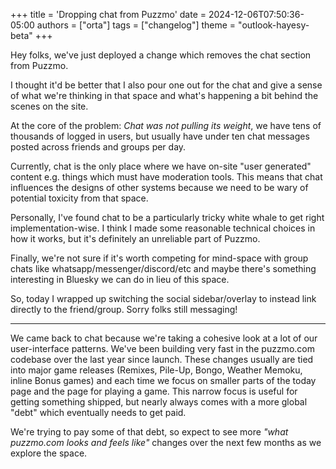 +++
title = 'Dropping chat from Puzzmo'
date = 2024-12-06T07:50:36-05:00
authors = ["orta"]
tags = ["changelog"]
theme = "outlook-hayesy-beta"
+++

Hey folks, we've just deployed a change which removes the chat section from Puzzmo.

I thought it'd be better that I also pour one out for the chat and give a sense of what we're thinking in that space and what's happening a bit behind the scenes on the site.

At the core of the problem: _Chat was not pulling its weight_, we have tens of thousands of logged in users, but usually have under ten chat messages posted across friends and groups per day.

Currently, chat is the only place where we have on-site "user generated" content e.g. things which must have moderation tools. This means that chat influences the designs of other systems because we need to be wary of potential toxicity from that space.

Personally, I've found chat to be a particularly tricky white whale to get right implementation-wise. I think I made some reasonable technical choices in how it works, but it's definitely an unreliable part of Puzzmo.

Finally, we're not sure if it's worth competing for mind-space with group chats like whatsapp/messenger/discord/etc and maybe there's something interesting in Bluesky we can do in lieu of this space.

So, today I wrapped up switching the social sidebar/overlay to instead link directly to the friend/group. Sorry folks still messaging!

---

We came back to chat because we're taking a cohesive look at a lot of our user-interface patterns. We've been building very fast in the puzzmo.com codebase over the last year since launch. These changes usually are tied into major game releases (Remixes, Pile-Up, Bongo, Weather Memoku, inline Bonus games) and each time we focus on smaller parts of the today page and the page for playing a game. This narrow focus is useful for getting something shipped, but nearly always comes with a more global "debt" which eventually needs to get paid.

We're trying to pay some of that debt, so expect to see more _"what puzzmo.com looks and feels like"_ changes over the next few months as we explore the space.